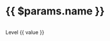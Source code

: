 ---
---
<script setup>
  import ImageLink from '../.vitepress/components/ImageLink.vue'
</script>

<h1>{{ $params.name }}</h1>

<div class="skill-container">
  <div v-for="(value, key) in $params.data">
    <p>Level {{ value }}</p>
    <suspense>
      <ImageLink path="skills" :name="`${$params.role}-${key}`" :alt="$params.key" />
    </suspense>
  </div>
</div>

<style>
  .skill-container {
    display: flex;
    flex-wrap: wrap;
    gap: 30px 30px;
  }
</style>
